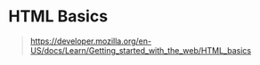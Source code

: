 # HTML Basics
> https://developer.mozilla.org/en-US/docs/Learn/Getting_started_with_the_web/HTML_basics

<!--TODO: OPTIONAL - NOT REQUIRED FOR CREDIT-->
